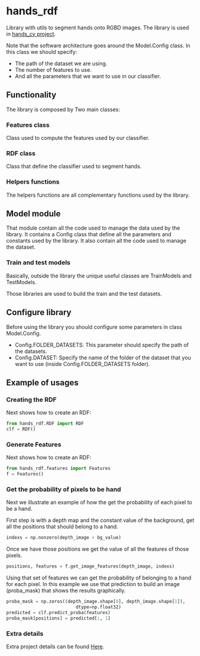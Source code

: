 # hands_rdf

Library with utils to segment hands onto RGBD images.
The library is used in [hands_cv project](https://github.com/BernatGalmes/hands_cv).

Note that the software architecture goes around the Model.Config class.
In this class we should specify:
* The path of the dataset we are using.
* The number of features to use.
* And all the parameters that we want to use in our classifier.


## Functionality
The library is composed by Two main classes:

### Features class
Class used to compute the features used by our classifier.

### RDF class
Class that define the classifier used to segment hands.

### Helpers functions
The helpers functions are all complementary functions used by the library.


## Model module
That module contain all the code used to manage the data used by the library.
It contains a Config class that define all the parameters and constants
used by the library.
It also contain all the code used to manage the dataset.


### Train and test models
Basically, outside the library the unique useful classes are
TrainModels and TestModels.

Those libraries are used to build the train and the test datasets.

## Configure library
Before using the library you should configure some parameters in class
Model.Config.

* Config.FOLDER_DATASETS: This parameter should specify
the path of the datasets.
* Config.DATASET: Specify the name of the folder of the dataset
that you want to use (inside Config.FOLDER_DATASETS folder).


## Example of usages

### Creating the RDF

Next shows how to create an RDF:
```python
from hands_rdf.RDF import RDF
clf = RDF()
```

### Generate Features

Next shows how to create an RDF:
```python
from hands_rdf.features import Features
f = Features()
```

### Get the probability of pixels to be hand

Next we illustrate an example of how the get the probability of each pixel to be a hand.

First step is with a depth map and the constant value of the background, get
all the positions that should belong to a hand.
```python
indexs = np.nonzero(depth_image < bg_value)
```

Once we have those positions we get the value of all the features of those pixels.
```python
positions, features = f.get_image_features(depth_image, indexs)
```

Using that set of features we can get the probability of belonging to a
hand for each pixel. In this example we use that prediction to build an image
(proba_mask) that shows the results graphically.
```python
proba_mask = np.zeros((depth_image.shape[0], depth_image.shape[1]),
                          dtype=np.float32)
predicted = clf.predict_proba(features)
proba_mask[positions] = predicted[:, 1]
```

### Extra details
Extra project details can be found [Here](https://bernatgalmes.github.io/hands_rdf/docs/results.html).